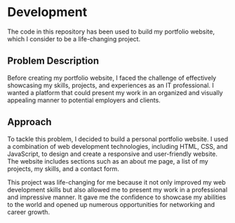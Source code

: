 # Development

The code in this repository has been used to build my portfolio website, which I consider to be a life-changing project.

## Problem Description

Before creating my portfolio website, I faced the challenge of effectively showcasing my skills, projects, and experiences as an IT professional. I wanted a platform that could present my work in an organized and visually appealing manner to potential employers and clients.

## Approach

To tackle this problem, I decided to build a personal portfolio website. I used a combination of web development technologies, including HTML, CSS, and JavaScript, to design and create a responsive and user-friendly website. The website includes sections such as an about me page, a list of my projects, my skills, and a contact form.

This project was life-changing for me because it not only improved my web development skills but also allowed me to present my work in a professional and impressive manner. It gave me the confidence to showcase my abilities to the world and opened up numerous opportunities for networking and career growth.
